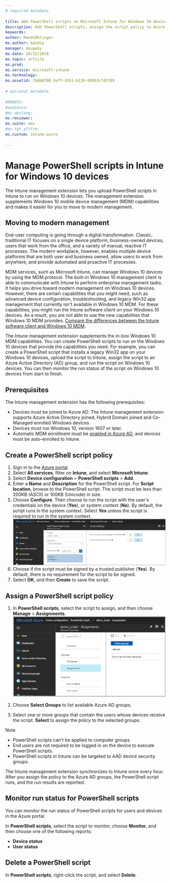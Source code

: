 ```yaml
---
# required metadata

title: Add PowerShell scripts in Microsoft Intune for Windows 10 devices - Azure | Microsoft Docs
description: Add PowerShell scripts, assign the script policy to Azure Active Directory groups, use reports to monitor the scripts, and see the steps to delete scripts you add on Windows 10 devices in Microsoft Intune. 
keywords:
author: MandiOhlinger
ms.author: mandia
manager: dougeby
ms.date: 10/23/2018
ms.topic: article
ms.prod:
ms.service: microsoft-intune
ms.technology:
ms.assetid: 768b6f08-3eff-4551-b139-095b3cfd1f89

# optional metadata

#ROBOTS:
#audience:
#ms.devlang:
ms.reviewer:
ms.suite: ems
#ms.tgt_pltfrm:
ms.custom: intune-azure

---
```


# Manage PowerShell scripts in Intune for Windows 10 devices
The Intune management extension lets you upload PowerShell scripts in Intune to run on Windows 10 devices. The management extension supplements Windows 10 mobile device management (MDM) capabilities and makes it easier for you to move to modern management.

## Moving to modern management
End-user computing is going through a digital transformation. Classic, traditional IT focuses on a single device platform, business-owned devices, users that work from the office, and a variety of manual, reactive IT processes. The modern workplace, however, enables multiple device platforms that are both user and business owned, allow users to work from anywhere, and provide automated and proactive IT processes. 

MDM services, such as Microsoft Intune, can manage Windows 10 devices by using the MDM protocol. The built-in Windows 10 management client is able to communicate with Intune to perform enterprise management tasks. It helps you drive toward modern management on Windows 10 devices. However, there are certain capabilities that you might need, such as advanced device configuration, troubleshooting, and legacy Win32 app management that currently isn't available in Windows 10 MDM. For these capabilities, you might run the Intune software client on your Windows 10 devices. As a result, you are not able to use the new capabilities that Windows 10 MDM provides. [Compare the differences between the Intune software client and Windows 10 MDM](https://docs.microsoft.com/intune-classic/deploy-use/pc-management-comparison).

The Intune management extension supplements the in-box Windows 10 MDM capabilities. You can create PowerShell scripts to run on the Windows 10 devices that provide the capabilities you need. For example, you can create a PowerShell script that installs a legacy Win32 app on your Windows 10 devices, upload the script to Intune, assign the script to an Azure Active Directory (AD) group, and run the script on Windows 10 devices. You can then monitor the run status of the script on Windows 10 devices from start to finish.

## Prerequisites
The Intune management extension has the following prerequisites:
- Devices must be joined to Azure AD. The Intune management extension supports Azure Active Directory joined, Hybrid Domain joined and Co-Managed enrolled Windows devices.
- Devices must run Windows 10, version 1607 or later.
- Automatic MDM enrollment must be [enabled in Azure AD](https://docs.microsoft.com/intune/windows-enroll#enable-windows-10-automatic-enrollment), and devices must be auto-enrolled to Intune.

## Create a PowerShell script policy 
1. Sign in to the [Azure portal](https://portal.azure.com).
2. Select **All services**, filter on **Intune**, and select **Microsoft Intune**.
3. Select **Device configuration** > **PowerShell scripts** > **Add**.
4. Enter a **Name** and **Description** for the PowerShell script. For **Script location**, browse to the PowerShell script. The script must be less than 200KB (ASCII) or 100KB (Unicode) in size.
5. Choose **Configure**. Then choose to run the script with the user's credentials on the device (**Yes**), or system context (**No**). By default, the script runs in the system context. Select **Yes** unless the script is required to run in the system context. 
  ![Add PowerShell script pane](./media/mgmt-extension-add-script.png)
6. Choose if the script must be signed by a trusted publisher (**Yes**). By default, there is no requirement for the script to be signed. 
7. Select **OK**, and then **Create** to save the script.

## Assign a PowerShell script policy
1. In **PowerShell scripts**, select the script to assign, and then choose **Manage** > **Assignments**.
  ![Add PowerShell script pane](./media/mgmt-extension-assignments.png)
 
2. Choose **Select Groups** to list available Azure AD groups. 
3. Select one or more groups that contain the users whose devices receive the script. **Select** to assign the policy to the selected groups.

> [!NOTE]
> - PowerShell scripts can't be applied to computer groups.
> - End users are not required to be logged in on the device to execute PowerShell scripts. 
> - PowerShell scripts in Intune can be targeted to AAD device security groups.

The Intune management extension synchronizes to Intune once every hour. After you assign the policy to the Azure AD groups, the PowerShell script runs, and the run results are reported. 
 
## Monitor run status for PowerShell scripts
You can monitor the run status of PowerShell scripts for users and devices in the Azure portal.

In **PowerShell scripts**, select the script to monitor, choose **Monitor**, and then choose one of the following reports:
   - **Device status**
   - **User status**

## Delete a PowerShell script
In **PowerShell scripts**, right-click the script, and select **Delete**.
